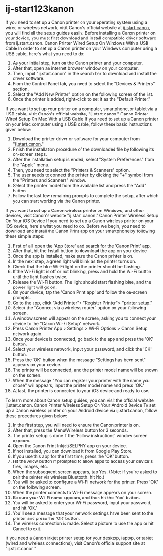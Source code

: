 # ij-start123kanon

If you need to set up a Canon printer on your operating system using a wired or wireless network, visit Canon's official website at <a href="https://www.linkedin.com/pulse/how-connect-canon-printer-laptop-katherine-wood-1f//">ij.start.canon</a>, you will find all the setup guides easily. Before installing a Canon printer on your device, you must first download and install compatible driver software from ij.start.canon.
Canon Printer Wired Setup On Windows With a USB Cable
In order to set up a Canon printer on your Windows computer using a USB cable, here's what you need to do: 

1.	As your initial step, turn on the Canon printer and your computer. 
2.	After that, open an internet browser window on your computer.
3.	Then, input "ij.start.canon" in the search bar to download and install the driver software. 
4.	From the Control Panel tab, you need to select the "Devices & Printers" section. 
5.	Select the "Add New Printer" option on the following screen of the list.
6.	Once the printer is added, right-click to set it as the "Default Printer."

If you want to set up your printer on a computer, smartphone, or tablet via a USB cable, visit Canon's official website, "ij.start.canon."
Canon Printer Wired Setup On Mac With a USB Cable
If you need to set up a Canon printer on your Mac computer using a USB cable, follow these basic instructions given below: 

1.	Download the printer driver or software for your computer from "<a href="https://www.linkedin.com/pulse/how-connect-canon-printer-laptop-katherine-wood-1f//">ij.start.canon</a>."
2.	Finish the installation procedure of the downloaded file by following its on-screen steps.
3.	After the installation setup is ended, select "System Preferences" from the "Apple" menu.
4.	Then, you need to select the "Printers & Scanners" option.
5.	The user needs to connect the printer by clicking the "+" symbol from the "Printers and Scanners" window. 
6.	Select the printer model from the available list and press the "Add" button. 
7.	Follow the last few remaining prompts to complete the setup, after which you can start working via the Canon printer.

If you want to set up a Canon wireless printer on Windows, and other devices, visit Canon's website "ij.start.canon."
Canon Printer Wireless Setup On Your iOS Device
If you need to set up a Canon wireless printer on your iOS device, here's what you need to do. Before we begin, you need to download and install the Canon Print app on your smartphone by following these simple steps:

1.	First of all, open the 'App Store' and search for the 'Canon Print' app.
2.	After that, hit the Install button to download the app on your device.
3.	Once the app is installed, make sure the Canon printer is on.
4.	In the next step, a green light will blink as the printer turns on.
5.	Check that the blue Wi-Fi light on the printer should be flashing.
6.	If the Wi-Fi light is off or not blinking, press and hold the Wi-Fi button until the light flashes twice.
7.	Release the Wi-Fi button. The light should start flashing blue, and the power light will go on.
8.	On your device, tap the 'Canon Print app' and follow the on-screen prompts.
9.	Go to the app, click "Add Printer"> "Register Printer"> "<a href="https://www.linkedin.com/pulse/how-connect-canon-printer-laptop-katherine-wood-1f//">printer setup</a>."
10.	Select the "Connect via a wireless router" option on your following screen. 
11.	A window screen will appear on the screen, asking you to connect your device to the "Canon Wi-Fi Setup" network.
12.	Press Canon Printer App > Settings > Wi-Fi Options > Canon Setup network again.
13.	Once your device is connected, go back to the app and press the 'OK' button.
14.	Select your wireless network, input your password, and click the 'OK' button.
15.	Press the 'OK' button when the message "Settings has been sent" appears on your device.
16.	The printer will be connected, and the printer model name will be shown on the screen.
17.	When the message "You can register your printer with the name you chose" will appears, input the printer model name and press 'OK.'
18.	At last, the printer is connected to your iOS device and ready to use.

To learn more about Canon setup guides, you can visit the official website ij.start.canon.
Canon Printer Wireless Setup On Your Android Device
To set up a Canon wireless printer on your Android device via ij.start.canon, follow these procedures given below: 

1.	In the first step, you will need to ensure the Canon printer is on.
2.	After that, press the Menu/Wireless button for 3 seconds.
3.	The printer setup is done if the 'Follow instructions' window screen appears.
4.	Open the Canon Print Inkjet/SELPHY app on your device. 
5.	If not installed, you can download it from Google Play Store.
6.	If you use this app for the first time, press the 'OK' button.
7.	Hit the Allow button if prompted to allow apps to access your device's files, images, etc.
8.	When the subsequent screen appears, tap Yes. (Note: if you're asked to pair the printer via wireless Bluetooth, hit No.)
9.	You will be asked to configure a Wi-Fi network for the printer. Press 'OK' on the following screen.
10.	When the printer connects to Wi-Fi message appears on your screen. 
11.	Be sure your Wi-Fi name appears, and then hit the 'Yes' button.
12.	You will be asked to enter your Wi-Fi password, input your password, and hit 'OK.’
13.	You'll see a message that your network settings have been sent to the printer and press the 'OK' button.
14.	The wireless connection is made. Select a picture to use the app or hit Cancel to exit.

If you need a Canon inkjet printer setup for your desktop, laptop, or tablet (wired and wireless connections), visit Canon's official support site at "ij.start.canon."
